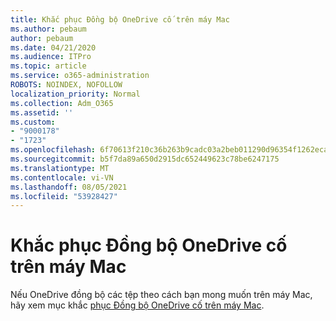 ```yaml
---
title: Khắc phục Đồng bộ OneDrive cố trên máy Mac
ms.author: pebaum
author: pebaum
ms.date: 04/21/2020
ms.audience: ITPro
ms.topic: article
ms.service: o365-administration
ROBOTS: NOINDEX, NOFOLLOW
localization_priority: Normal
ms.collection: Adm_O365
ms.assetid: ''
ms.custom:
- "9000178"
- "1723"
ms.openlocfilehash: 6f70613f210c36b263b9cadc03a2beb011290d96354f1262eca9dd87c0ff28fd
ms.sourcegitcommit: b5f7da89a650d2915dc652449623c78be6247175
ms.translationtype: MT
ms.contentlocale: vi-VN
ms.lasthandoff: 08/05/2021
ms.locfileid: "53928427"
---
```

# <a name="fix-onedrive-sync-issues-on-a-mac"></a>Khắc phục Đồng bộ OneDrive cố trên máy Mac

Nếu OneDrive đồng bộ các tệp theo cách bạn mong muốn trên máy Mac, hãy xem mục khắc [phục Đồng bộ OneDrive cố trên máy Mac](https://support.office.com/article/fix-onedrive-sync-problems-on-a-mac-af3012d7-13ec-4ac9-bbb1-ebcd2a0cd756).





